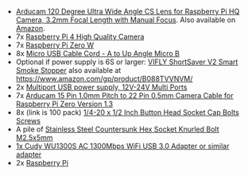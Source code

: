 * [Arducam 120 Degree Ultra Wide Angle CS Lens for Raspberry Pi HQ Camera, 3.2mm Focal Length with Manual Focus](https://www.arducam.com/product/arducam-cs-lens-for-raspberry-pi-hq-camera-120-degree-ultra-wide-angle-cs-mount-lens-3-2mm-focal-length-with-manual-focus-ln051/). Also available on [Amazon](https://www.amazon.com/Arducam-Degree-Raspberry-Camera-Length/dp/B08GLYR572/).
* 7x [Raspberry Pi 4 High Quality Camera](https://www.microcenter.com/product/621303/raspberry-pi-hq-camera-for-raspberry-pi-4)
* 7x [Raspberry Pi Zero W](https://www.microcenter.com/product/486575/raspberry-pi-zero-w)
* 8x [Micro USB Cable Cord - A to Up Angle Micro B](https://www.amazon.com/gp/product/B00EANUQ5M/)
* Optional if power supply is 6S or larger: [VIFLY ShortSaver V2 Smart Smoke Stopper](https://www.viflydrone.com/smokestopper.html) also available at https://www.amazon.com/gp/product/B088TVVNVM/
* 2x [Multiport USB power supply, 12V-24V Multi Ports](https://www.amazon.com/Charger-Adapter-Identification-Multi-Protection-Charging/dp/B0779D7DFG/)
* 7x [Arducam 15 Pin 1.0mm Pitch to 22 Pin 0.5mm Camera Cable for Raspberry Pi Zero Version 1.3](https://www.arducam.com/product/arducam-for-raspberry-pi-zero-camera-cable-3-8cm-ribbon-flex-extension-cable-for-pi-zerow-cb008/)
* 8x (link is 100 pack) [1/4-20 x 1/2 Inch Button Head Socket Cap Bolts Screws](https://www.amazon.com/gp/product/B07MZQ9F5K/)
* A pile of [Stainless Steel Countersunk Hex Socket Knurled Bolt M2.5x5mm](https://www.amazon.com/gp/product/B00NQ9JX3W/)
* [1x Cudy WU1300S AC 1300Mbps WiFi USB 3.0 Adapter or similar adapter](https://www.amazon.com/gp/product/B084FS7BWF/)
* 2x [Raspberry Pi](https://www.microcenter.com/product/609038/raspberry-pi-4-model-b---4gb-ddr4)
